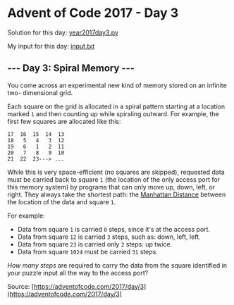 # Advent of Code 2017 - Day 3

Solution for this day: [year2017day3.py](year2017day3.py)

My input for this day: [input.txt](input.txt)

## \--- Day 3: Spiral Memory ---

You come across an experimental new kind of memory stored on an infinite two-
dimensional grid.

Each square on the grid is allocated in a spiral pattern starting at a
location marked `1` and then counting up while spiraling outward. For example,
the first few squares are allocated like this:

    
    
    17  16  15  14  13
    18   5   4   3  12
    19   6   1   2  11
    20   7   8   9  10
    21  22  23---> ...
    

While this is very space-efficient (no squares are skipped), requested data
must be carried back to square `1` (the location of the only access port for
this memory system) by programs that can only move up, down, left, or right.
They always take the shortest path: the [Manhattan
Distance](https://en.wikipedia.org/wiki/Taxicab_geometry) between the location
of the data and square `1`.

For example:

  * Data from square `1` is carried `0` steps, since it's at the access port.
  * Data from square `12` is carried `3` steps, such as: down, left, left.
  * Data from square `23` is carried only `2` steps: up twice.
  * Data from square `1024` must be carried `31` steps.

_How many steps_ are required to carry the data from the square identified in
your puzzle input all the way to the access port?



Source: [https://adventofcode.com/2017/day/3](https://adventofcode.com/2017/day/3)

